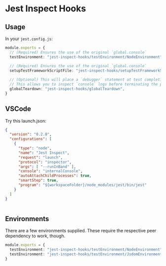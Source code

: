 # Jest Inspect Hooks

## Usage

In your `jest.config.js`:

```ts
module.exports = {
  // (Required) Ensures the use of the original `global.console`
  testEnvironment: "jest-inspect-hooks/testEnvironment/NodeEnvironment",

  // (Required) Ensures the use of the original `global.console`
  setupTestFrameworkScriptFile: "jest-inspect-hooks/setupTestFrameworkScriptFile",
  
  // (Optional) This will place a `debugger` statement at test completion
  // This allows you to inspect `console` logs before terminating the process
  globalTeardown: "jest-inspect-hooks/globalTeardown",
}
```

## VSCode

Try this launch.json:

```json
{
  "version": "0.2.0",
  "configurations": [
    {
      "type": "node",
      "name": "Jest Inspect",
      "request": "launch",
      "protocol": "inspector",
      "args": [ "--runInBand" ],
      "console": "internalConsole",
      "autoAttachChildProcesses": true,
      "smartStep": true,
      "program": "${workspaceFolder}/node_modules/jest/bin/jest"
    }
  ]
}
  
```

## Environments

There are a few environments supplied. These require the respective peer dependency to work, though.

```ts
module.exports = {
  testEnvironment: "jest-inspect-hooks/testEnvironment/NodeEnvironment",
  testEnvironment: "jest-inspect-hooks/testEnvironment/JsdomEnvironment",
}
```